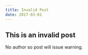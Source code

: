 ```yaml
---
title: Invalid Post
date: 2017-03-01
---
```


## This is an invalid post
No author so post will issue warning.